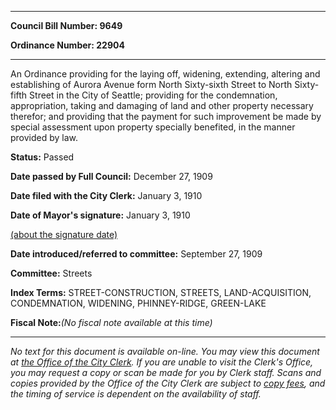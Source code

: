 

********

**Council Bill Number: 9649**
   
**Ordinance Number: 22904**
********

 An Ordinance providing for the laying off, widening, extending, altering and establishing of Aurora Avenue form North Sixty-sixth Street to North Sixty-fifth Street in the City of Seattle; providing for the condemnation, appropriation, taking and damaging of land and other property necessary therefor; and providing that the payment for such improvement be made by special assessment upon property specially benefited, in the manner provided by law.

**Status:** Passed
   
**Date passed by Full Council:** December 27, 1909
   
**Date filed with the City Clerk:** January 3, 1910
   
**Date of Mayor's signature:** January 3, 1910
   
[(about the signature date)](/~public/approvaldate.htm)
   
   
   
**Date introduced/referred to committee:** September 27, 1909
   
**Committee:** Streets
   
   
**Index Terms:** STREET-CONSTRUCTION, STREETS, LAND-ACQUISITION, CONDEMNATION, WIDENING, PHINNEY-RIDGE, GREEN-LAKE

**Fiscal Note:**_(No fiscal note available at this time)_
********

_No text for this document is available on-line. You may view this document at [the Office of the City Clerk](http://www.seattle.gov/leg/clerk/contactUs.htm). If you are unable to visit the Clerk's Office, you may request a copy or scan be made for you by Clerk staff. Scans and copies provided by the Office of the City Clerk are subject to [copy fees](http://clerk.seattle.gov/~public/clerkfees.htm), and the timing of service is dependent on the availability of staff._

